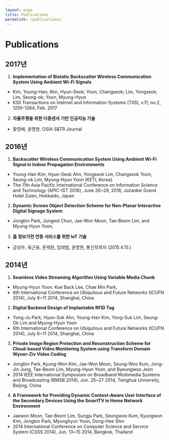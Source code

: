 ```yaml
---
layout: page
title: Publications
permalink: /publications/
---
```


# Publications

## 2017년
1. <b>Implementation of Bistatic Backscatter Wireless Communication System Using Ambient Wi-Fi Signals</b>
* Kim, Young-Han; Ahn, Hyun-Seok; Yoon, Changseok; Lim, Yongseok; Lim, Seung-ok; Yoon, Myung-Hyun
* KSII Transactions on Internet and Information Systems (TIIS), v.11, no.2, 1250-1264, Feb. 2017
2. <b>자율주행을 위한 다중센서 기반 인공지능 기술</b>
* 황영배, 윤명현, OSIA S&TR Journal

## 2016년
1. <b>Backscatter Wireless Communication System Using Ambient Wi-Fi Signal in Indoor Propagation Environments</b>
* Young-Han Kim, Hyun-Seok Ahn, Yongseok Lim, Changseok Yoon, Seung-ok Lim, Myung-Hyun Yoon (KETI, Korea)
* The 11th Asia Pacific International Conference on Information Science and Technology (APIC-IST 2016), June 26~29, 2016, Jozankei Grand Hotel Zuien, Hokkaido, Japan
2. <b>Dynamic Screen Object Detection Scheme for Non-Planar Interactive Digital Signage System</b>
* Jongbin Park, Jungeol Chun, Jae-Won Moon, Tae-Beom Lim, and Myung-Hyun Yoon,
3. <b>홈 정보가전 연동 서비스를 위한 IoT 기술</b>
* 금성우, 육근웅, 문재원, 임태범, 윤명현, 통신학회지 (2015.4.15.)
## 2014년
1. <b>Seamless Video Streaming Algorithm Using Variable Media Chunk</b>
* Myung-Hyun Yoon, Kue Back Lee, Chae Min Park,
* 6th International Conference on Ubiquitous and Future Networks (ICUFN 2014), July 8~11 2014, Shanghai, China
2. <b>Digital Backend Design of Implantable RFID Tag</B>
* Yong-Ju Park, Hyun-Suk Ahn, Young-Han Kim, Yong-Suk Lim, Seung-Ok Lim and Myung-Hyun Yoon
* 6th International Conference on Ubiquitous and Future Networks (ICUFN 2014), July 8~11 2014, Shanghai, China
3. <b>Private Image Region Protection and Reconstruction Scheme for Cloud-based Video Monitoring System using Transform Domain Wyner-Ziv Video Coding</B>
* Jongbin Park, Kyung-Won Kim, Jae-Won Moon, Seung-Woo Kum, Jong-Jin Jung, Tae-Beom Lim, Myung-Hyun Yoon, and Byeungwoo Jeon
* 2014 IEEE International Symposium on Broadband Multimedia Systems and Broadcasting (BMSB 2014), Jun. 25~27 2014, Tsinghua University, Beijing, China
4. <b>A Framework for Providing Dynamic Context-Aware User Interface of the Secondary Devices Using the SmartTV in Home Network Environment</b>
* Jaewon Moon, Tae-Beom Lim, Sungju Park, Seungwoo Kum, Kyungwon Kim, Jongbin Park, Myunghyun Yoon, Dong-Hee Shin
* 2014 International Conference on Computer Science and Service System (CSSS 2014), Jun. 13~15 2014, Bangkok, Thailand
